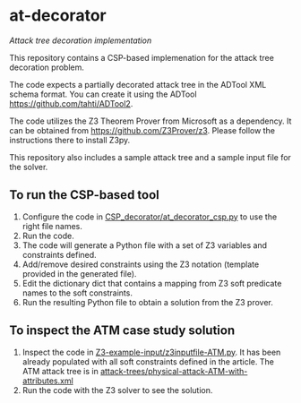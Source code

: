 # at-decorator
_Attack tree decoration implementation_

This repository contains a CSP-based implemenation for the attack tree decoration problem.

The code expects a partially decorated attack tree in the ADTool XML schema format. You can create it using the ADTool <a>https://github.com/tahti/ADTool2</a>.

The code utilizes the Z3 Theorem Prover from Microsoft as a dependency. It can be obtained from <a>https://github.com/Z3Prover/z3</a>. Please follow the instructions there to install Z3py.

This repository also includes a sample attack tree and a sample input file for the solver.

## To run the CSP-based tool

1. Configure the code in [CSP_decorator/at_decorator_csp.py](./CSP_decorator/at_decorator_csp.py) to use the right file names.
2. Run the code.
3. The code will generate a Python file with a set of Z3 variables and constraints defined.
4. Add/remove desired constraints using the Z3 notation (template provided in the generated file).
5. Edit the dictionary dict that contains a mapping from Z3 soft predicate names to the soft constraints. 
6. Run the resulting Python file to obtain a solution from the Z3 prover.

## To inspect the ATM case study solution
1. Inspect the code in [Z3-example-input/z3inputfile-ATM.py](./Z3-example-input/z3inputfile-ATM.py). It has been already populated with all soft constraints defined in the article. The ATM attack tree is in [attack-trees/physical-attack-ATM-with-attributes.xml](./attack-trees/physical-attack-ATM-with-attributes.xml)
2. Run the code with the Z3 solver to see the solution.
